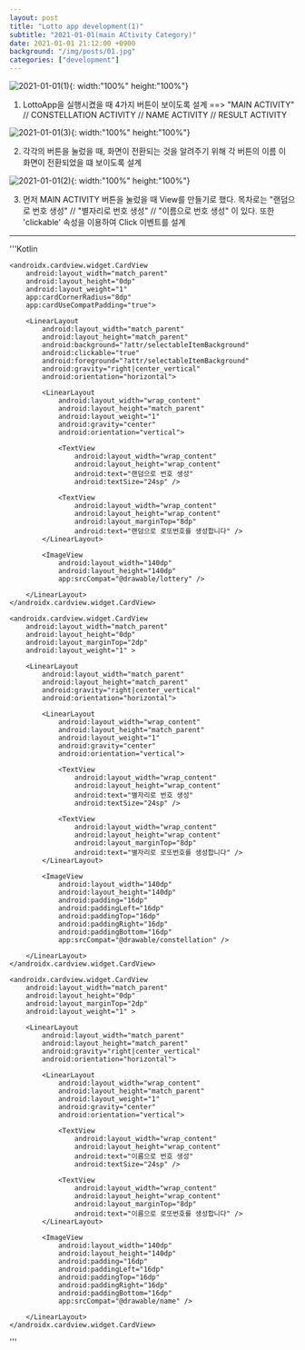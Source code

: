 ```yaml
---
layout: post
title: "Lotto app development(1)"
subtitle: "2021-01-01(main ACtivity Category)"
date: 2021-01-01 21:12:00 +0900
background: "/img/posts/01.jpg"
categories: ["development"]
---
```


![2021-01-01(1)](https://user-images.githubusercontent.com/76092057/103438837-f0868180-4c7a-11eb-89e6-89b571f2f572.PNG){: width:"100%" height:"100%"}

1. LottoApp을 실행시켰을 때 4가지 버튼이 보이도록 설계
==> "MAIN ACTIVITY" // CONSTELLATION ACTIVITY // NAME ACTIVITY //
RESULT ACTIVITY

![2021-01-01(3)](https://user-images.githubusercontent.com/76092057/103438902-92a66980-4c7b-11eb-86ce-368490e89f7e.PNG){: width:"100%" height:"100%"}

2. 각각의 버튼을 눌렀을 때, 화면이 전환되는 것을 알려주기 위해 각 버튼의 이름
이 화면이 전환되었을 떄 보이도록 설계

![2021-01-01(2)](https://user-images.githubusercontent.com/76092057/103438943-ec0e9880-4c7b-11eb-8326-b2f3b6b0d2e5.PNG){: width:"100%" height:"100%"}

3. 먼저 MAIN ACTIVITY 버튼을 눌렀을 때 View를 만들기로 했다. 목차로는
"랜덤으로 번호 생성" // "별자리로 번호 생성" // "이름으로 번호 생성" 이 있다.
또한 'clickable' 속성을 이용하여 Click 이벤트를 설계

***

'''Kotlin
<?xml version="1.0" encoding="utf-8"?>
<LinearLayout xmlns:android="http://schemas.android.com/apk/res/android"
    xmlns:app="http://schemas.android.com/apk/res-auto"
    xmlns:tools="http://schemas.android.com/tools"
    android:layout_width="match_parent"
    android:layout_height="match_parent"
    android:orientation="vertical"
    android:weightSum="3"
    android:id="@+id/linearLayout">

    <androidx.cardview.widget.CardView
        android:layout_width="match_parent"
        android:layout_height="0dp"
        android:layout_weight="1"
        app:cardCornerRadius="8dp"
        app:cardUseCompatPadding="true">

        <LinearLayout
            android:layout_width="match_parent"
            android:layout_height="match_parent"
            android:background="?attr/selectableItemBackground"
            android:clickable="true"
            android:foreground="?attr/selectableItemBackground"
            android:gravity="right|center_vertical"
            android:orientation="horizontal">

            <LinearLayout
                android:layout_width="wrap_content"
                android:layout_height="match_parent"
                android:layout_weight="1"
                android:gravity="center"
                android:orientation="vertical">

                <TextView
                    android:layout_width="wrap_content"
                    android:layout_height="wrap_content"
                    android:text="랜덤으로 번호 생성"
                    android:textSize="24sp" />

                <TextView
                    android:layout_width="wrap_content"
                    android:layout_height="wrap_content"
                    android:layout_marginTop="8dp"
                    android:text="랜덤으로 로또번호를 생성합니다" />
            </LinearLayout>

            <ImageView
                android:layout_width="140dp"
                android:layout_height="140dp"
                app:srcCompat="@drawable/lottery" />

        </LinearLayout>
    </androidx.cardview.widget.CardView>

    <androidx.cardview.widget.CardView
        android:layout_width="match_parent"
        android:layout_height="0dp"
        android:layout_marginTop="2dp"
        android:layout_weight="1" >

        <LinearLayout
            android:layout_width="match_parent"
            android:layout_height="match_parent"
            android:gravity="right|center_vertical"
            android:orientation="horizontal">

            <LinearLayout
                android:layout_width="wrap_content"
                android:layout_height="match_parent"
                android:layout_weight="1"
                android:gravity="center"
                android:orientation="vertical">

                <TextView
                    android:layout_width="wrap_content"
                    android:layout_height="wrap_content"
                    android:text="별자리로 번호 생성"
                    android:textSize="24sp" />

                <TextView
                    android:layout_width="wrap_content"
                    android:layout_height="wrap_content"
                    android:layout_marginTop="8dp"
                    android:text="별자리로 로또번호를 생성합니다" />
            </LinearLayout>

            <ImageView
                android:layout_width="140dp"
                android:layout_height="140dp"
                android:padding="16dp"
                android:paddingLeft="16dp"
                android:paddingTop="16dp"
                android:paddingRight="16dp"
                android:paddingBottom="16dp"
                app:srcCompat="@drawable/constellation" />

        </LinearLayout>
    </androidx.cardview.widget.CardView>

    <androidx.cardview.widget.CardView
        android:layout_width="match_parent"
        android:layout_height="0dp"
        android:layout_marginTop="2dp"
        android:layout_weight="1" >

        <LinearLayout
            android:layout_width="match_parent"
            android:layout_height="match_parent"
            android:gravity="right|center_vertical"
            android:orientation="horizontal">

            <LinearLayout
                android:layout_width="wrap_content"
                android:layout_height="match_parent"
                android:layout_weight="1"
                android:gravity="center"
                android:orientation="vertical">

                <TextView
                    android:layout_width="wrap_content"
                    android:layout_height="wrap_content"
                    android:text="이름으로 번호 생성"
                    android:textSize="24sp" />

                <TextView
                    android:layout_width="wrap_content"
                    android:layout_height="wrap_content"
                    android:layout_marginTop="8dp"
                    android:text="이름으로 로또번호를 생성합니다" />
            </LinearLayout>

            <ImageView
                android:layout_width="140dp"
                android:layout_height="140dp"
                android:padding="16dp"
                android:paddingLeft="16dp"
                android:paddingTop="16dp"
                android:paddingRight="16dp"
                android:paddingBottom="16dp"
                app:srcCompat="@drawable/name" />

        </LinearLayout>
    </androidx.cardview.widget.CardView>

</LinearLayout>
'''
